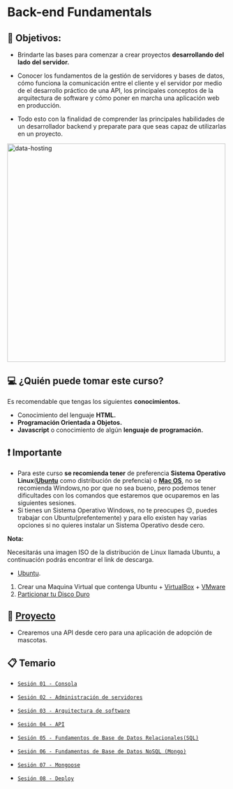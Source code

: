 # Back-end Fundamentals

## 🎯 Objetivos:

- Brindarte las bases para comenzar a crear proyectos **desarrollando del lado del servidor.** 

- Conocer los fundamentos de la gestión de servidores y bases de datos, cómo funciona la comunicación entre el cliente y el servidor por medio de el desarrollo práctico de una API, los principales conceptos de la arquitectura de software y cómo poner en marcha una aplicación web en producción. 

- Todo esto con la finalidad de comprender las principales habilidades de un desarrollador backend y preparate para que seas capaz de utilizarlas en un proyecto.

<img src="http://imgfz.com/i/ByKaH3Z.png" alt="data-hosting" width="500">

## 💻 ¿Quién puede tomar este curso?
Es recomendable que tengas los siguientes **conocimientos.**
- Conocimiento del lenguaje **HTML.**
- **Programación Orientada a Objetos.**
- **Javascript** o conocimiento de algún **lenguaje de programación.**

## ❗ Importante

+ Para este curso **se recomienda tener** de preferencia **Sistema Operativo Linux**(**[Ubuntu](https://ubuntu.com)** como distribución de prefencia) o **[Mac OS](https://www.apple.com/mx/macos/what-is/)**, no se recomienda Windows,no por que no sea bueno, pero podemos tener dificultades con los comandos que estaremos que ocuparemos en las siguientes sesiones.
+ Si tienes un Sistema Operativo Windows, no te preocupes 😉, puedes trabajar con Ubuntu(prefentemente) y para ello existen hay varias opciones si no quieres instalar un Sistema Operativo desde cero.

**Nota:**

  Necesitarás una imagen ISO de la distribución de Linux llamada Ubuntu, a continuación podrás encontrar el link de descarga.
  + [Ubuntu](https://ubuntu.com/download/desktop).

  1. Crear una Maquina Virtual que contenga Ubuntu
    + [VirtualBox](https://www.genbeta.com/paso-a-paso/como-crear-una-maquina-virtual-en-windows-para-ejecutar-linux)
    + [VMware](https://www.codigonaranja.com/instalar-linux-windows-10-usando-una-maquina-virtual)
  2. [Particionar tu Disco Duro](https://www.xataka.com/basics/particiones-de-disco-duro-que-son-y-como-hacerlas-en-windows)

## 🚀 [Proyecto](./Sesion-03/Ejemplo-02)

- Crearemos una API desde cero para una aplicación de adopción de mascotas. 

## 📋 Temario

- [`Sesión 01 - Consola`](Sesion-01/)

- [`Sesión 02 - Administración de servidores`](Sesion-02)

- [`Sesión 03 - Arquitectura de software`](Sesion-03)

- [`Sesión 04 - API`](Sesion-04)

- [`Sesión 05 - Fundamentos de Base de Datos Relacionales(SQL)`](Sesion-05)

- [`Sesión 06 - Fundamentos de Base de Datos NoSQL (Mongo)`](Sesion-06)

- [`Sesión 07 - Mongoose`](Sesion-07)

- [`Sesión 08 - Deploy`](Sesion-08)
